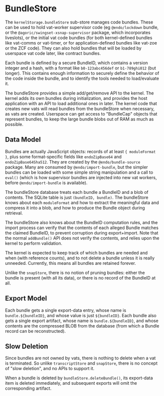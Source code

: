 # BundleStore

The `kernelStorage.bundleStore` sub-store manages code bundles. These can be used to hold vat-worker supervisor code (eg `@endo/lockdown` bundle, or the `@agoric/swingset-xsnap-supervisor` package, which incorporates liveslots), or the initial vat code bundles (for both kernel-defined bundles like vat-comms or vat-timer, or for application-defined bundles like vat-zoe or the ZCF code). They can also hold bundles that will be loaded by userspace vat code later, like contract bundles.

Each bundle is defined by a secure BundleID, which contains a version integer and a hash, with a format like `b0-123abc456def` or `b1-789ghi012` (but longer). This contains enough information to securely define the behavior of the code inside the bundle, and to identify the tools needed to load/evaluate it.

The bundleStore provides a simple add/get/remove API to the kernel. The kernel adds its own bundles during initialization, and provides the host application with an API to load additional ones in later. The kernel code that creates new vats will read bundles from the bundleStore when necessary, as vats are created. Userspace can get access to "BundleCap" objects that represent bundles, to keep the large bundle blobs out of RAM as much as possible.

## Data Model

Bundles are actually JavaScript objects: records of at least `{ moduleFormat }`, plus some format-specific fields like `endoZipBase64` and `endoZipBase64Sha512`. They are created by the `@endo/bundle-source` package. Many are consumed by `@endo/import-bundle`, but the simpler bundles can be loaded with some simple string manipulation and a call to `eval()` (which is how supervisor bundles are injected into new vat workers, before `@endo/import-bundle` is available).

The bundleStore database treats each bundle a BundleID and a blob of contents. The SQLite table is just `(bundleID, bundle)`. The bundleStore knows about each `moduleFormat` and how to extract the meaningful data and compress it into a blob, and how to produce the Bundle object during retrieval.

The bundleStore also knows about the BundleID computation rules, and the import process can verify that the contents of each alleged Bundle matches the claimed BundleID, to prevent corruption during export+import. Note that the normal `addBundle()` API does not verify the contents, and relies upon the kernel to perform validation.

The kernel is expected to keep track of which bundles are needed and when (with reference counts), and to not delete a bundle unless it is really unneeded. Currently, this means all bundles are retained forever.

Unlike the `snapStore`, there is no notion of pruning bundles: either the bundle is present (with all its data), or there is no record of the BundleID at all.

## Export Model

Each bundle gets a single export-data entry, whose name is `bundle.${bundleID}`, and whose value is just `${bundleID}`. Each bundle also gets a single export artifact, whose name is `bundle.${bundleID}`, and whose contents are the compressed BLOB from the database (from which a Bundle record can be reconstructed).

## Slow Deletion

Since bundles are not owned by vats, there is nothing to delete when a vat is terminated. So unlike `transcriptStore` and `snapStore`, there is no concept of "slow deletion", and no APIs to support it.

When a bundle is deleted by `bundleStore.deleteBundle()`, its export-data item is deleted immediately, and subsequent exports will omit the corresponding artifact.

